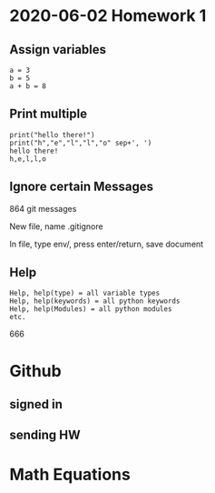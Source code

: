 # 2020-06-02 Homework 1
## Assign variables
```
a = 3
b = 5
a + b = 8
```
## Print multiple
```
print("hello there!")
print("h","e","l","l","o" sep+', ')
hello there!
h,e,l,l,o
```
## Ignore certain Messages
864 git messages

New file, name .gitignore

In file, type env/, press enter/return, save document
## Help
```
Help, help(type) = all variable types
Help, help(keywords) = all python keywords
Help, help(Modules) = all python modules
etc.
```
666
# Github
## signed in
## sending HW
# Math Equations